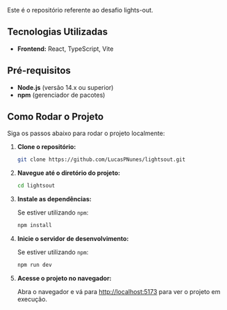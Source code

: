 Este é o repositório referente ao desafio lights-out.


## Tecnologias Utilizadas

- **Frontend:** React, TypeScript, Vite

## Pré-requisitos

- **Node.js** (versão 14.x ou superior)
- **npm** (gerenciador de pacotes)

## Como Rodar o Projeto

Siga os passos abaixo para rodar o projeto localmente:

1. **Clone o repositório:**

   ```bash
   git clone https://github.com/LucasPNunes/lightsout.git
   ```

2. **Navegue até o diretório do projeto:**

   ```bash
   cd lightsout
   ```

3. **Instale as dependências:**

   Se estiver utilizando `npm`:

   ```bash
   npm install
   ```


4. **Inicie o servidor de desenvolvimento:**

   Se estiver utilizando `npm`:

   ```bash
   npm run dev
   ```


5. **Acesse o projeto no navegador:**

   Abra o navegador e vá para [http://localhost:5173](http://localhost:5173) para ver o projeto em execução.
